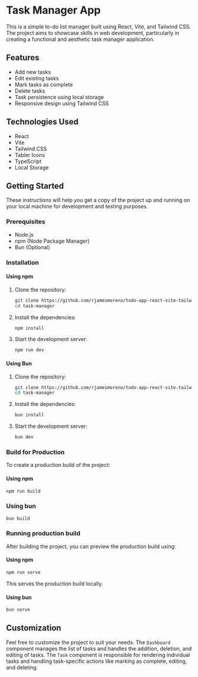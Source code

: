 # Task Manager App

This is a simple to-do list manager built using React, Vite, and Tailwind CSS. The project aims to showcase skills in web development, particularly in creating a functional and aesthetic task manager application.

## Features

- Add new tasks
- Edit existing tasks
- Mark tasks as complete
- Delete tasks
- Task persistence using local storage
- Responsive design using Tailwind CSS

## Technologies Used

- React
- Vite
- Tailwind CSS
- Tabler Icons
- TypeScript
- Local Storage

## Getting Started

These instructions will help you get a copy of the project up and running on your local machine for development and testing purposes.

### Prerequisites

- Node.js
- npm (Node Package Manager)
- Bun (Optional)

### Installation

#### Using npm

1. Clone the repository:

    ```bash
    git clone https://github.com/rjamesmoreno/todo-app-react-vite-tailwind.git
    cd task-manager
    ```

2. Install the dependencies:

    ```bash
    npm install
    ```

3. Start the development server:

    ```bash
    npm run dev
    ```

#### Using Bun

1. Clone the repository:

    ```bash
    git clone https://github.com/rjamesmoreno/todo-app-react-vite-tailwind.git
    cd task-manager
    ```

2. Install the dependencies:

    ```bash
    bun install
    ```

3. Start the development server:

    ```bash
    bun dev
    ```

### Build for Production

To create a production build of the project:

#### Using npm

```bash
npm run build
```

### Using bun

```bash
bun build
```

### Running production build

After building the project, you can preview the production build using:

#### Using npm

```bash
npm run serve
```

This serves the production build locally.

#### Using bun

```bash
bun serve
```

## Customization
Feel free to customize the project to suit your needs. The `Dashboard` component manages the list of tasks and handles the addition, deletion, and editing of tasks. The `Task` component is responsible for rendering individual tasks and handling task-specific actions like marking as complete, editing, and deleting.

